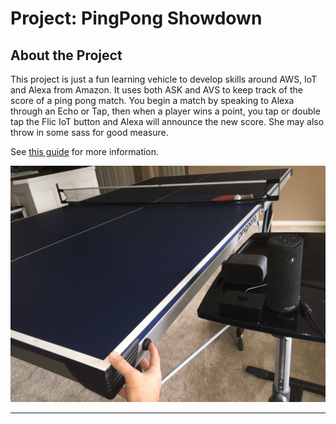 # Project: PingPong Showdown

## About the Project
This project is just a fun learning vehicle to develop skills around AWS, IoT and Alexa from Amazon. It uses both ASK and AVS to keep track of the score of a ping pong match. 
You begin a match by speaking to Alexa through an Echo or Tap, then when a player wins a point, you tap or double tap the Flic IoT button and Alexa will announce the new score. She may also throw in some sass for good measure. 

See [this guide](https://www.hackster.io/youngd/ping-pong-showdown-eabaed) for more information.

![](assets/overview.jpg)

___


